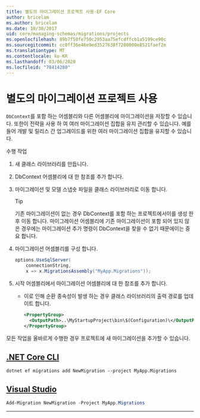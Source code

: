 ```yaml
---
title: 별도의 마이그레이션 프로젝트 사용-EF Core
author: bricelam
ms.author: bricelam
ms.date: 10/30/2017
uid: core/managing-schemas/migrations/projects
ms.openlocfilehash: 89b7f50fe750c2953aa75efcdffcb1a5199ce90c
ms.sourcegitcommit: cc0ff36e46e9ed3527638f7208000e8521faef2e
ms.translationtype: MT
ms.contentlocale: ko-KR
ms.lasthandoff: 03/06/2020
ms.locfileid: "78414280"
---
```

# <a name="using-a-separate-migrations-project"></a>별도의 마이그레이션 프로젝트 사용

`DbContext`를 포함 하는 어셈블리와 다른 어셈블리에 마이그레이션을 저장할 수 있습니다. 또한이 전략을 사용 하 여 여러 마이그레이션 집합을 유지 관리할 수 있습니다. 예를 들어 개발 및 릴리스 간 업그레이드를 위한 여러 마이그레이션 집합을 유지할 수 있습니다.

수행 작업

1. 새 클래스 라이브러리를 만듭니다.

2. DbContext 어셈블리에 대 한 참조를 추가 합니다.

3. 마이그레이션 및 모델 스냅숏 파일을 클래스 라이브러리로 이동 합니다.
   > [!TIP]
   > 기존 마이그레이션이 없는 경우 DbContext를 포함 하는 프로젝트에서이를 생성 한 후 이동 합니다.
   > 마이그레이션 어셈블리에 기존 마이그레이션이 포함 되어 있지 않은 경우에는 마이그레이션 추가 명령이 DbContext을 찾을 수 없기 때문에이는 중요 합니다.

4. 마이그레이션 어셈블리를 구성 합니다.

   ``` csharp
   options.UseSqlServer(
       connectionString,
       x => x.MigrationsAssembly("MyApp.Migrations"));
   ```

5. 시작 어셈블리에서 마이그레이션 어셈블리에 대 한 참조를 추가 합니다.
   * 이로 인해 순환 종속성이 발생 하는 경우 클래스 라이브러리의 출력 경로를 업데이트 합니다.

     ``` xml
     <PropertyGroup>
       <OutputPath>..\MyStartupProject\bin\$(Configuration)\</OutputPath>
     </PropertyGroup>
     ```

모든 작업을 올바르게 수행한 경우 프로젝트에 새 마이그레이션을 추가할 수 있습니다.

## <a name="net-core-cli"></a>[.NET Core CLI](#tab/dotnet-core-cli)

```dotnetcli
dotnet ef migrations add NewMigration --project MyApp.Migrations
```

## <a name="visual-studio"></a>[Visual Studio](#tab/vs)

``` powershell
Add-Migration NewMigration -Project MyApp.Migrations
```

***
